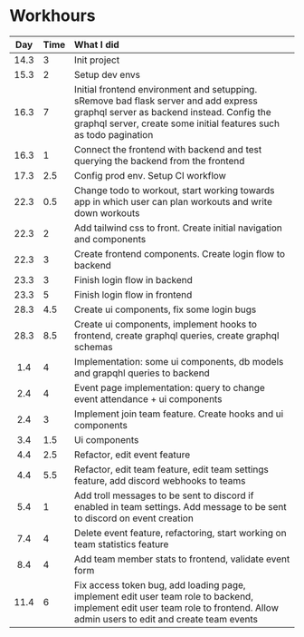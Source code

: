 # Workhours

| Day  | Time | What I did                                                                                                                                                                                              |
| :--: | :--- | :------------------------------------------------------------------------------------------------------------------------------------------------------------------------------------------------------ |
| 14.3 | 3    | Init project                                                                                                                                                                                            |
| 15.3 | 2    | Setup dev envs                                                                                                                                                                                          |
| 16.3 | 7    | Initial frontend environment and setupping. sRemove bad flask server and add express graphql server as backend instead. Config the graphql server, create some initial features such as todo pagination |
| 16.3 | 1    | Connect the frontend with backend and test querying the backend from the frontend                                                                                                                       |
| 17.3 | 2.5  | Config prod env. Setup CI workflow                                                                                                                                                                      |
| 22.3 | 0.5  | Change todo to workout, start working towards app in which user can plan workouts and write down workouts                                                                                               |
| 22.3 | 2    | Add tailwind css to front. Create initial navigation and components                                                                                                                                     |
| 22.3 | 3    | Create frontend components. Create login flow to backend                                                                                                                                                |
| 23.3 | 3    | Finish login flow in backend                                                                                                                                                                            |
| 23.3 | 5    | Finish login flow in frontend                                                                                                                                                                           |
| 28.3 | 4.5  | Create ui components, fix some login bugs                                                                                                                                                               |
| 28.3 | 8.5  | Create ui components, implement hooks to frontend, create graphql queries, create graphql schemas                                                                                                       |
| 1.4  | 4    | Implementation: some ui components, db models and grapqhl queries to backend                                                                                                                            |
| 2.4  | 4    | Event page implementation: query to change event attendance + ui components                                                                                                                             |
| 2.4  | 3    | Implement join team feature. Create hooks and ui components                                                                                                                                             |
| 3.4  | 1.5  | Ui components                                                                                                                                                                                           |
| 4.4  | 2.5  | Refactor, edit event feature                                                                                                                                                                            |
| 4.4  | 5.5  | Refactor, edit team feature, edit team settings feature, add discord webhooks to teams                                                                                                                  |
| 5.4  | 1    | Add troll messages to be sent to discord if enabled in team settings. Add message to be sent to discord on event creation                                                                               |
| 7.4  | 4    | Delete event feature, refactoring, start working on team statistics feature                                                                                                                             |
| 8.4  | 4    | Add team member stats to frontend, validate event form                                                                                                                                                  |
| 11.4  | 6    | Fix access token bug, add loading page, implement edit user team role to backend, implement edit user team role to frontend. Allow admin users to edit and create team events                                                                                                                                         |
